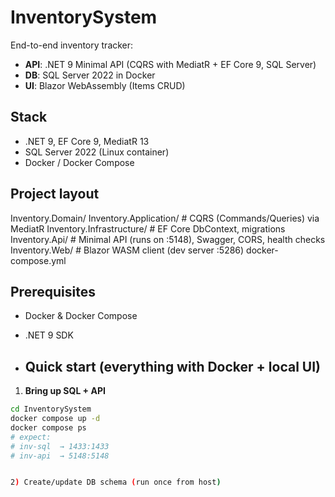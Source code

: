 # InventorySystem

End-to-end inventory tracker:
- **API**: .NET 9 Minimal API (CQRS with MediatR + EF Core 9, SQL Server)
- **DB**: SQL Server 2022 in Docker
- **UI**: Blazor WebAssembly (Items CRUD)

## Stack
- .NET 9, EF Core 9, MediatR 13
- SQL Server 2022 (Linux container)
- Docker / Docker Compose

## Project layout
Inventory.Domain/
Inventory.Application/ # CQRS (Commands/Queries) via MediatR
Inventory.Infrastructure/ # EF Core DbContext, migrations
Inventory.Api/ # Minimal API (runs on :5148), Swagger, CORS, health checks
Inventory.Web/ # Blazor WASM client (dev server :5286)
docker-compose.yml

## Prerequisites
- Docker & Docker Compose
- .NET 9 SDK

- ## Quick start (everything with Docker + local UI)

1) **Bring up SQL + API**
```bash
cd InventorySystem
docker compose up -d
docker compose ps
# expect:
# inv-sql  → 1433:1433
# inv-api  → 5148:5148


2) Create/update DB schema (run once from host)
